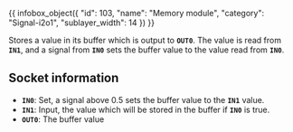 {{ infobox_object({
	"id": 103,
	"name": "Memory module",
	"category": "Signal-i2o1",
	"sublayer_width": 14
}) }}

Stores a value in its buffer which is output to **`OUT0`**. The value is read from **`IN1`**, and a signal from **`IN0`** sets the buffer value to the value read from **`IN0`**.

## Socket information
- **`IN0`**: Set, a signal above 0.5 sets the buffer value to the **`IN1`** value.
- **`IN1`**: Input, the value which will be stored in the buffer if **`IN0`** is true.
- **`OUT0`**: The buffer value
